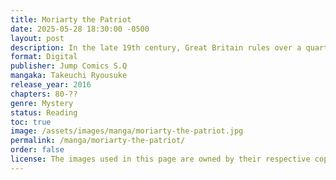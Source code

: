 ```yaml
---
title: Moriarty the Patriot
date: 2025-05-28 18:30:00 -0500
layout: post
description: In the late 19th century, Great Britain rules over a quarter of the world. Nobles sit in their fancy homes in comfort and luxury, while the working class slaves away at their jobs. When young Albert James Moriarty’s upper-class family adopts two lower-class orphans, the cruelty the boys experience at his family’s hands cements Albert’s hatred of the nobility he was born into. He asks the older of the two boys—who has a genius mind and a killer instinct—to help him rid the world of evil, starting with Albert’s own family!
format: Digital
publisher: Jump Comics S.Q
mangaka: Takeuchi Ryousuke
release_year: 2016
chapters: 80-??
genre: Mystery
status: Reading
toc: true
image: /assets/images/manga/moriarty-the-patriot.jpg
permalink: /manga/moriarty-the-patriot/
order: false
license: The images used in this page are owned by their respective copyright owners. All rights reserved. 
---
```

